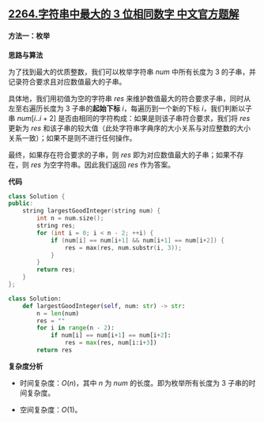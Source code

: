 ## [2264.字符串中最大的 3 位相同数字 中文官方题解](https://leetcode.cn/problems/largest-3-same-digit-number-in-string/solutions/100000/zi-fu-chuan-zhong-zui-da-de-3-wei-xiang-isykz)
#### 方法一：枚举

**思路与算法**

为了找到最大的优质整数，我们可以枚举字符串 $\textit{num}$ 中所有长度为 $3$ 的子串，并记录符合要求且对应数值最大的子串。

具体地，我们用初值为空的字符串 $\textit{res}$ 来维护数值最大的符合要求子串，同时从左至右遍历长度为 $3$ 子串的**起始下标** $i$，每遍历到一个新的下标 $i$，我们判断以子串 $\textit{num}[i..i + 2]$ 是否由相同的字符构成：如果是则该子串符合要求，我们将 $\textit{res}$ 更新为 $\textit{res}$ 和该子串的较大值（此处字符串字典序的大小关系与对应整数的大小关系一致）；如果不是则不进行任何操作。

最终，如果存在符合要求的子串，则 $\textit{res}$ 即为对应数值最大的子串；如果不存在，则 $\textit{res}$ 为空字符串。因此我们返回 $\textit{res}$ 作为答案。

**代码**

```C++ [sol1-C++]
class Solution {
public:
    string largestGoodInteger(string num) {
        int n = num.size();
        string res;
        for (int i = 0; i < n - 2; ++i) {
            if (num[i] == num[i+1] && num[i+1] == num[i+2]) {
                res = max(res, num.substr(i, 3));
            }
        }
        return res;
    }
};
```


```Python [sol1-Python3]
class Solution:
    def largestGoodInteger(self, num: str) -> str:
        n = len(num)
        res = ""
        for i in range(n - 2):
            if num[i] == num[i+1] == num[i+2]:
                res = max(res, num[i:i+3])
        return res
```


**复杂度分析**

- 时间复杂度：$O(n)$，其中 $n$ 为 $\textit{num}$ 的长度。即为枚举所有长度为 $3$ 子串的时间复杂度。

- 空间复杂度：$O(1)$。